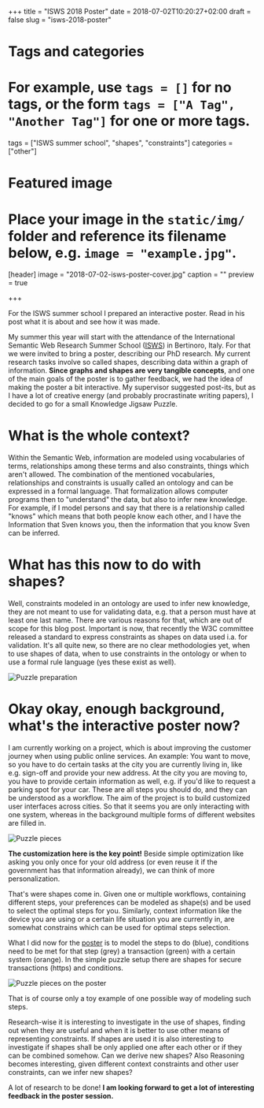 +++
title = "ISWS 2018 Poster"
date = 2018-07-02T10:20:27+02:00
draft = false
slug = "isws-2018-poster"

# Tags and categories
# For example, use `tags = []` for no tags, or the form `tags = ["A Tag", "Another Tag"]` for one or more tags.
tags = ["ISWS summer school", "shapes", "constraints"]
categories = ["other"]

# Featured image
# Place your image in the `static/img/` folder and reference its filename below, e.g. `image = "example.jpg"`.
[header]
image = "2018-07-02-isws-poster-cover.jpg"
caption = ""
preview = true

+++

For the ISWS summer school I prepared an interactive poster. Read in his post what it is about and see how it was made.

<!--more-->

My summer this year will start with the attendance of the International Semantic Web Research Summer School ([ISWS](http://stlab.istc.cnr.it/isws/wordpress/)) in Bertinoro, Italy.
For that we were invited to bring a poster, describing our PhD research. My current research tasks involve so called shapes, describing data within a graph of information. 
**Since graphs and shapes are very tangible concepts**, and one of the main goals of the poster is to gather feedback, we had the idea of making the poster a bit interactive.
My supervisor suggested post-its, but as I have a lot of creative energy (and probably procrastinate writing papers), I decided to go for a small Knowledge Jigsaw Puzzle.

# What is the whole context?
Within the Semantic Web, information are modeled using vocabularies of terms, relationships among these terms and also constraints, things which aren't allowed.
The combination of the mentioned vocabularies, relationships and constraints is usually called an ontology and can be expressed in a formal language.
That formalization allows computer programs then to "understand" the data, but also to infer new knowledge. For example, if I model persons and say that there is a relationship called "knows" which means that both people know each other, and I have the Information that Sven knows you, then the information that you know Sven can be inferred.

# What has this now to do with shapes?
Well, constraints modeled in an ontology are used to infer new knowledge, they are not meant to use for validating data, e.g. that a person must have at least one last name. There are various reasons for that, which are out of scope for this blog post. Important is now, that recently the W3C committee released a standard to express constraints as shapes on data used i.a. for validation.
It's all quite new, so there are no clear methodologies yet, when to use shapes of data, when to use constraints in the ontology or when to use a formal rule language (yes these exist as well).

![Puzzle preparation](/img/2018-07-02-puzzle-preparation.jpg)

# Okay okay, enough background, what's the interactive poster now?
I am currently working on a project, which is about improving the customer journey when using public online services.
An example: You want to move, so you have to do certain tasks at the city you are currently living in, like e.g. sign-off and provide your new address.
At the city you are moving to, you have to provide certain information as well, e.g. if you'd like to request a parking spot for your car.
These are all steps you should do, and they can be understood as a workflow.
The aim of the project is to build customized user interfaces across cities. So that it seems you are only interacting with one system, whereas in the background multiple forms of different websites are filled in. 

![Puzzle pieces](/img/2018-07-02-poster-pieces.jpg)

**The customization here is the key point!**
Beside simple optimization like asking you only once for your old address (or even reuse it if the government has that information already), we can think of more personalization. 

That's were shapes come in. 
Given one or multiple workflows, containing different steps, your preferences can be modeled as shape(s) and be used to select the optimal steps for you. 
Similarly, context information like the device you are using or a certain life situation you are currently in, are somewhat constrains which can be used for optimal steps selection. 

What I did now for the [poster](https://www.slideshare.net/SvenLieber/knowledge-jigsaw-puzzle) is to model the steps to do (blue), conditions need to be met for that step (grey) a transaction (green) with a certain system (orange).
In the simple puzzle setup there are shapes for secure transactions (https) and conditions.

![Puzzle pieces on the poster](/img/2018-07-02-puzzle-on-poster.jpg)

That is of course only a toy example of one possible way of modeling such steps.

Research-wise it is interesting to investigate in the use of shapes, finding out when they are useful and when it is better to use other means of representing constraints.
If shapes are used it is also interesting to investigate if shapes shall be only applied one after each other or if they can be combined somehow. Can we derive new shapes?
Also Reasoning becomes interesting, given different context constraints and other user constraints, can we infer new shapes?

A lot of research to be done!
**I am looking forward to get a lot of interesting feedback in the poster session.**
